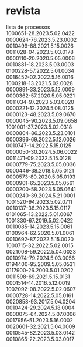 # revista
lista de processos  
1000651-28.2023.5.02.0422  
0000624-76.2023.5.23.0002  
0010499-88.2021.5.15.0026  
0011028-04.2023.5.03.0178  
0000110-20.2020.5.05.0006  
0010881-18.2023.5.03.0003  
0100228-57.2022.5.01.0034  
0016452-02.2022.5.16.0016  
1000218-13.2021.5.02.0028  
0000891-33.2023.5.12.0009  
0000362-57.2020.5.05.0221  
0011034-97.2023.5.03.0020  
0000221-12.2024.5.08.0125  
0000123-48.2023.5.09.0670  
0000045-90.2023.5.09.0658  
1001001-37.2023.5.02.0318  
0000804-86.2023.5.23.0101  
0000396-69.2022.5.12.0026  
0010747-14.2022.5.15.0125  
0000050-30.2024.5.06.0022  
0011471-09.2022.5.15.0128  
0000779-75.2023.5.05.0036  
0000446-38.2018.5.05.0121  
0000573-80.2020.5.05.0193  
0000901-65.2023.5.05.0561  
0000200-58.2023.5.05.0641  
0000240-39.2024.5.21.0001  
1001520-94.2023.5.02.0711  
0010137-36.2023.5.15.0117  
0101065-13.2022.5.01.0067  
1001330-67.2019.5.02.0422  
0010085-14.2023.5.15.0061  
0100964-62.2020.5.01.0061  
0010692-87.2022.5.15.0020  
1000715-32.2022.5.02.0015  
0021008-59.2022.5.04.0023  
0010974-79.2024.5.03.0056  
0194400-95.2009.5.05.0531  
0117900-26.2003.5.01.0202  
0011598-69.2021.5.15.0131  
0001514-14.2016.5.12.0019  
1002092-08.2022.5.02.0607  
0000728-14.2022.5.05.0161  
0020858-93.2017.5.04.0204  
0010424-29.2024.5.18.0004  
0000075-64.2024.5.07.0006  
0017956-51.2023.5.16.0002  
0020601-32.2021.5.04.0009  
0010545-82.2023.5.03.0142  
0010865-22.2023.5.03.0017
